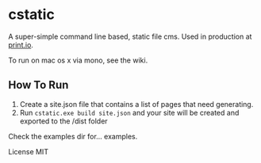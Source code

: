 # cstatic

A super-simple command line based, static file cms. Used in production at [print.io](http://www.print.io).

To run on mac os x via mono, see the wiki.

## How To Run

1. Create a site.json file that contains a list of pages that need generating.
2. Run `cstatic.exe build site.json` and your site will be created and exported to the /dist folder

Check the examples dir for... examples.


License MIT

